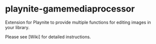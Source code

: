 # playnite-gamemediaprocessor
Extension for Playnite to provide multiple functions for editing images in your library.

Please see [Wiki] for detailed instructions.

